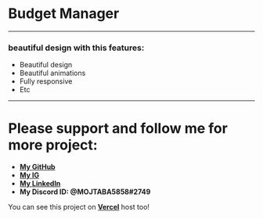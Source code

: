 # Budget Manager
---
### beautiful design with this features:
- Beautiful design
- Beautiful animations
- Fully responsive
- Etc
---
# Please support and follow me for more project:
* __[My GitHub](https://github.com/dev-mojtaba/)__
* __[My IG](https://www.instagram.com/dev_mojtaba/)__
* __[My LinkedIn](https://www.linkedin.com/in/mojtaba-zebardast-b2192a23b/)__
* __My Discord ID: @MOJTABA5858#2749__

You can see this project on __[Vercel](https://budget-manager.vercel.app/)__ host too!
